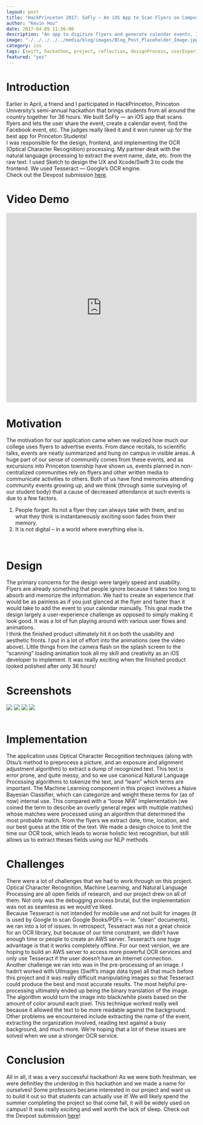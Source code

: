 ```yaml
---
layout: post
title: "HackPrinceton 2017: SoFly — An iOS App to Scan Flyers on Campus"
author: "Kevin Hou"
date: 2017-04-09 11:56:00
description: "An app to digitize flyers and generate calendar events. It won runner app for Best App for Students at Princeton's hackathon!"
image: "./../../../../media/blog/images/Blog_Post_Placeholder_Image.jpg"
category: ios
tags: [swift, hackathon, project, reflection, designProcess, userExperience]
featured: "yes"
---
```

# Introduction
Earlier in April, a friend and I participated in HackPrinceton, Princeton University’s semi-annual hackathon that brings students from all around the country together for 36 hours. We built SoFly — an iOS app that scans flyers and lets the user share the event, create a calendar event, find the Facebook event, etc. The judges really liked it and it won runner up for the best app for Princeton Students!
<br class="post-line-break">
I was responsible for the design, frontend, and implementing the OCR (Optical Character Recognition) processing. My partner dealt with the natural language processing to extract the event name, date, etc. from the raw text. I used Sketch to design the UX and Xcode/Swift 3 to code the frontend. We used Tesseract — Google’s OCR engine.
<br class="post-line-break">
Check out the Devpost submission <a href="https://devpost.com/software/sofly-scanner">here</a>.
<br class="post-line-break">

# Video Demo
<iframe src="https://player.vimeo.com/video/211174699" width="100%" height="500px" frameborder="0" webkitallowfullscreen mozallowfullscreen allowfullscreen></iframe>
<br class="post-line-break">

# Motivation
The motivation for our application came when we realized how much our college uses flyers to advertise events. From dance recitals, to scientific talks, events are neatly summarized and hung on campus in visible areas. A huge part of our sense of community comes from these events, and as excursions into Princeton township have shown us, events planned in non-centralized communities rely on flyers and other written media to communicate activities to others. Both of us have fond memories attending community events growing up, and we think (through some surveying of our student body) that a cause of decreased attendance at such events is due to a few factors.
<ol>
  <li>People forget. Its not a flyer they can always take with them, and so what they think is instantaneously exciting soon fades from their memory.</li>
  <li>It is not digital – in a world where everything else is.</li>
</ol>
<br class="post-line-break">

# Design
The primary concerns for the design were largely speed and usability. Flyers are already something that people ignore because it takes too long to absorb and memorize the information. We had to create an experience that would be as painless as if you just glanced at the flyer and faster than it would take to add the event to your calendar manually. This goal made the design largely a user-experience challenge as opposed to simply making it look good. It was a lot of fun playing around with various user flows and animations.
<br class="post-line-break">
I think the finished product ultimately hit it on both the usability and aesthetic fronts. I put in a lot of effort into the animations (see the video above). Little things from the camera flash on the splash screen to the “scanning” loading animation took all my skill and creativity as an iOS developer to implement. It was really exciting when the finished product looked polished after only 36 hours!
<br class="post-line-break">

# Screenshots
<img src="./../../../../media/projects/soFlyScanner/splash_screen.png" class="iPhone-screenshots-small">
<img src="./../../../../media/projects/soFlyScanner/camera_screen.png" class="iPhone-screenshots-small">
<img src="./../../../../media/projects/soFlyScanner/loading_screen.png" class="iPhone-screenshots-small">
<img src="./../../../../media/projects/soFlyScanner/generated_content.png" class="iPhone-screenshots-small">
<br class="post-line-break">
<br class="post-line-break">

# Implementation
The application uses Optical Character Recognition techniques (along with Otsu’s method to preprocess a picture, and an exposure and alignment adjustment algorithm) to extract a dump of recognized text. This text is error prone, and quite messy, and so we use canonical Natural Language Processing algorithms to tokenize the text, and “learn” which terms are important. The Machine Learning component in this project involves a Naive Bayesian Classifier, which can categorize and weight these terms for (as of now) internal use. This compared with a “loose NFA” implementation (we coined the term to describe an overly general regex with multiple matches) whose matches were processed using an algorithm that determined the most probable match. From the flyers we extract date, time, location, and our best guess at the title of the text. We made a design choice to limit the time our OCR took, which leads to worse holistic text recognition, but still allows us to extract theses fields using our NLP methods.
<br class="post-line-break">

# Challenges
There were a lot of challenges that we had to work through on this project. Optical Character Recognition, Machine Learning, and Natural Language Processing are all open fields of research, and our project drew on all of them. Not only was the debugging process brutal, but the implementation was not as seamless as we would’ve liked.
<br class="post-line-break">
Because Tesseract is not intended for mobile use and not built for images (it is used by Google to scan Google Books/PDFs — ie. "clean" documents), we ran into a lot of issues. In retrospect, Tesseract was not a great choice for an OCR library, but because of our time constraint, we didn’t have enough time or people to create an AWS server. Tesseract’s one huge advantage is that it works completely offline. For our next version, we are hoping to build an AWS server to access more powerful OCR services and only use Tesseract if the user doesn’t have an Internet connection.
<br class="post-line-break">
Another challenge we ran into was in the pre-processing of an image. I hadn’t worked with UIImages (Swift’s image data type) all that much before this project and it was really difficult manipulating images so that Tesseract could produce the best and most accurate results. The most helpful pre-processing ultimately ended up being the binary translation of the image. The algorithm would turn the image into black/white pixels based on the amount of color around each pixel. This technique worked really well because it allowed the text to be more readable against the background.
<br class="post-line-break">
Other problems we encountered include extracting the name of the event, extracting the organization involved, reading text against a busy background, and much more. We’re hoping that a lot of these issues are solved when we use a stronger OCR service.
<br class="post-line-break">

# Conclusion
All in all, it was a very successful hackathon! As we were both freshman, we were definitley the underdog in this hackathon and we made a name for ourselves! Some professors became interested in our project and want us to build it out so that students can actually use it! We will likely spend the summer completing the project so that come fall, it will be widely used on campus! It was really exciting and well worth the lack of sleep. Check out the Devpost submission <a href="https://devpost.com/software/sofly-scanner">here</a>!
